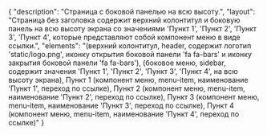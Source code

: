 {
"description": "Страница с боковой панелью на всю высоту.",
"layout": "Страница без заголовка содержит верхний колонтитул и боковую панель на всю высоту экрана со значениями 'Пункт 1', 'Пункт 2', 'Пункт 3', 'Пункт 4', которые представляют собой компонент меню в виде ссылки.",
"elements": "(верхний колонтитул, header, содержит логотип 'static/logo.png', иконку открытия боковой панели 'fa fa-bars' и иконку закрытия боковой панели 'fa fa-bars'),
(боковое меню, sidebar, содержит значения 'Пункт 1', 'Пункт 2', 'Пункт 3', 'Пункт 4', на всю высоту экрана),
Пункт 1 (компонент меню, menu-item, наименование 'Пункт 1', переход по ссылке),
Пункт 2 (компонент меню, menu-item, наименование 'Пункт 2', переход по ссылке),
Пункт 3 (компонент меню, menu-item, наименование 'Пункт 3', переход по ссылке),
Пункт 4 (компонент меню, menu-item, наименование 'Пункт 4', переход по ссылке)"
}